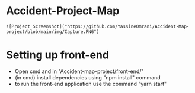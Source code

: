 # Accident-Project-Map
    ![Project Screenshot]("https://github.com/YassineOmrani/Accident-Map-project/blob/main/img/Capture.PNG")

# Setting up front-end 
* Open cmd and in "Accident-map-project/front-end/" 
* (in cmd) install dependencies using "npm install" command
* to run the front-end application use the command "yarn start"
